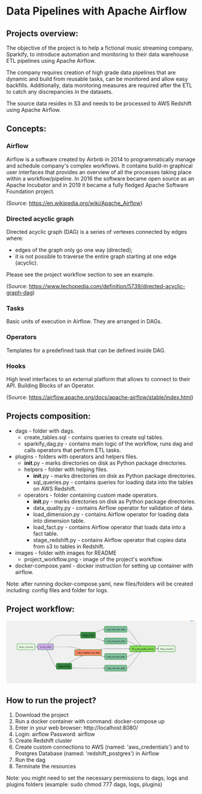 # Data Pipelines with Apache Airflow 
## Projects overview:
The objective of the project is to help a fictional music streaming company, Sparkify, to introduce automation and monitoring to their data warehouse ETL pipelines using Apache Airflow.

The company requires creation of high grade data pipelines that are dynamic and build from reusable tasks, can be monitored and allow easy backfills. Additionally, data monitoring measures are required after the ETL to catch any discrepancies in the datasets.

The source data resides in S3 and needs to be processed to AWS Redshift using Apache Airflow.

## Concepts:
### Airflow
Airflow is a software created by Airbnb in 2014 to programmatically manage and schedule company's complex workflows. It contains build-in graphical user interfaces
that provides an overview of all the processes taking place within a workflow/pipeline. In 2016 the software became open source as an Apache Incubator and in 2019 it became 
a fully fledged Apache Software Foundation project.

(Source: https://en.wikipedia.org/wiki/Apache_Airflow)

### Directed acyclic graph
Directed acyclic graph (DAG) is a series of vertexes connected by edges where:
- edges of the graph only go one way (directed);
- it is not possible to traverse the entire graph starting at one edge (acyclic).

Please see the project workflow section to see an example. 

(Source: https://www.techopedia.com/definition/5739/directed-acyclic-graph-dag)

### Tasks
Basic units of execution in Airflow. They are arranged in DAGs. 

### Operators
Templates for a predefined task that can be defined inside DAG.

### Hooks
High level interfaces to an external platform that allows to connect to their API. Building Blocks of an Operator. 

(Source: https://airflow.apache.org/docs/apache-airflow/stable/index.html)

## Projects composition:
- dags - folder with dags.
    - create_tables.sql - contains queries to create sql tables.  
    - sparkify_dag.py - contains main logic of the workflow, runs dag and calls operators that perform ETL tasks.  
- plugins - folders with operators and helpers files.  
    - __init__.py - marks directories on disk as Python package directories.  
    - helpers - folder with helping files.  
        - __init__.py - marks directories on disk as Python package directories.  
        - sql_queries.py - contains queries for loading data into the tables on AWS Redshift.  
    - operators - folder containing custom made operators.  
        - __init__.py - marks directories on disk as Python package directories.  
        - data_quality.py - contains Airflow operator for validation of data.  
        - load_dimension.py - contains Airflow operator for loading data into dimension table.  
        - load_fact.py - contains Airflow operator that loads data into a fact table.  
        - stage_redshift.py - contains Airflow operator that copies data from s3 to tables in Redshift.  
- images - folder with images for README  
    - project_workflow.png - image of the project's workflow.  
- docker-compose.yaml - docker instruction for setting up container with airflow.

Note: after running docker-compose.yaml, new files/folders will be created including: config files and folder for logs.

## Project workflow:
![Project workflow](https://github.com/pmkoszalka/UdacityNanodegree/blob/main/Data%20Pipelines%20with%20Airflow/images/project_workflow.png)

## How to run the project?
1. Download the project
2. Run a docker container with command: docker-compose up
3. Enter in your web browser: http://localhost:8080/
4. Login: airflow Password: airflow
5. Create Redshift cluster
6. Create custom connections to AWS (named: 'aws_credentials') and to Postgres Database (named: 'redshift_postgres') in Airflow
7. Run the dag
8. Terminate the resources

Note: you might need to set the necessary permissions to dags, logs and plugins folders (example: sudo chmod 777 dags, logs, plugins)
